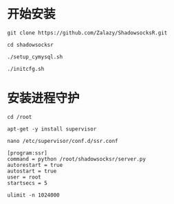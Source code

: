 # 开始安装

```
git clone https://github.com/Zalazy/ShadowsocksR.git
```
```
cd shadowsocksr
```
```
./setup_cymysql.sh
```
```
./initcfg.sh
```
# 安装进程守护
```
cd /root
```
```
apt-get -y install supervisor
```
```
nano /etc/supervisor/conf.d/ssr.conf
```
```
[program:ssr]
command = python /root/shadowsocksr/server.py 
autorestart = true
autostart = true
user = root
startsecs = 5
```
```
ulimit -n 1024000
```
